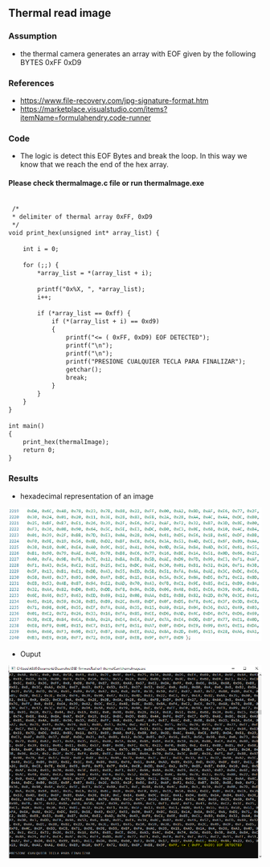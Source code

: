 ## Thermal read image

### Assumption

* the thermal camera generates an array with EOF given by the following BYTES 0xFF 0xD9

### References

* https://www.file-recovery.com/jpg-signature-format.htm
* https://marketplace.visualstudio.com/items?itemName=formulahendry.code-runner

### Code

* The logic is detect this EOF Bytes and break the loop. In this way we know that we reach the end of the hex array.

#### Please check thermalmage.c file or run thermalmage.exe

```

 /*
 * delimiter of thermal array 0xFF, 0xD9
 */
void print_hex(unsigned int* array_list) {
        
    int i = 0;

    for (;;) {
        *array_list = *(array_list + i);

        printf("0x%X, ", *array_list);
        i++;
        
        if (*array_list == 0xff) {
            if (*(array_list + i) == 0xd9)
            {   
                printf("<= ( 0xFF, 0xD9) EOF DETECTED");
                printf("\n");
                printf("\n");
                printf("PRESIONE CUALQUIER TECLA PARA FINALIZAR");
                getchar();  
                break;
            }   
        }       
    }           
}               

int main()
{
    print_hex(thermalImage);
    return 0;
}

```

### Results

* hexadecimal representation of an image

![](https://github.com/jgambox/dsd-firmware/blob/master/ex1-thermalCam/captura_hex_image.PNG)

* Ouput

![](https://github.com/jgambox/dsd-firmware/blob/master/ex1-thermalCam/output_methodRead_img.PNG)


